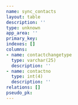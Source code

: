 ```yaml
---
name: sync_contacts
layout: table
description: ''
type: unknown
app_area: ''
primary_key: 
indexes: []
columns:
- name: contactchangetype
  type: varchar(25)
  description: ''
- name: contactno
  type: int(4)
  description: ''
relations: []
pseudo_pk: 
---
```


